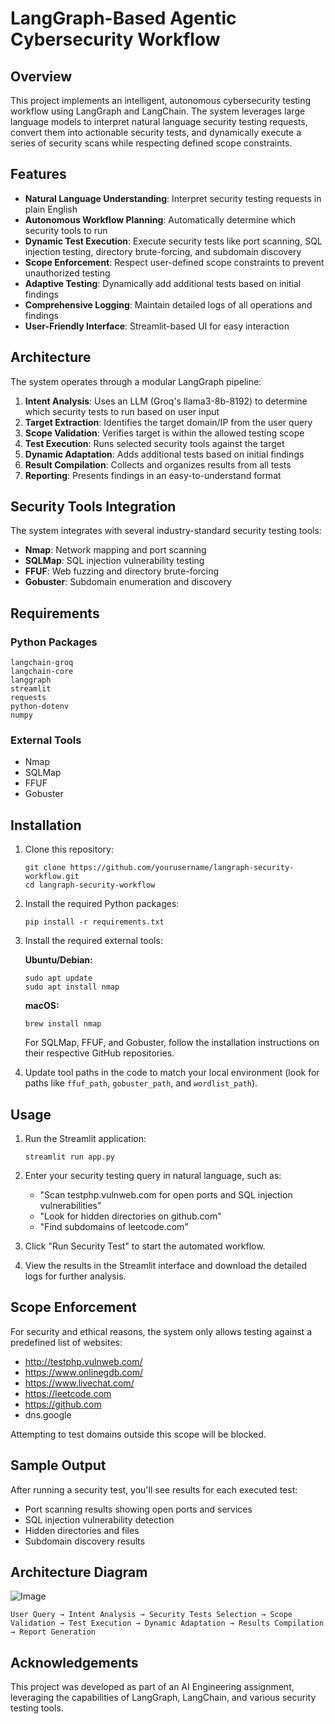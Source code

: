 
# LangGraph-Based Agentic Cybersecurity Workflow

## Overview
This project implements an intelligent, autonomous cybersecurity testing workflow using LangGraph and LangChain. The system leverages large language models to interpret natural language security testing requests, convert them into actionable security tests, and dynamically execute a series of security scans while respecting defined scope constraints.

## Features

- **Natural Language Understanding**: Interpret security testing requests in plain English
- **Autonomous Workflow Planning**: Automatically determine which security tools to run
- **Dynamic Test Execution**: Execute security tests like port scanning, SQL injection testing, directory brute-forcing, and subdomain discovery
- **Scope Enforcement**: Respect user-defined scope constraints to prevent unauthorized testing
- **Adaptive Testing**: Dynamically add additional tests based on initial findings
- **Comprehensive Logging**: Maintain detailed logs of all operations and findings
- **User-Friendly Interface**: Streamlit-based UI for easy interaction

## Architecture

The system operates through a modular LangGraph pipeline:

1. **Intent Analysis**: Uses an LLM (Groq's llama3-8b-8192) to determine which security tests to run based on user input
2. **Target Extraction**: Identifies the target domain/IP from the user query
3. **Scope Validation**: Verifies target is within the allowed testing scope
4. **Test Execution**: Runs selected security tools against the target
5. **Dynamic Adaptation**: Adds additional tests based on initial findings
6. **Result Compilation**: Collects and organizes results from all tests
7. **Reporting**: Presents findings in an easy-to-understand format

## Security Tools Integration

The system integrates with several industry-standard security testing tools:

- **Nmap**: Network mapping and port scanning
- **SQLMap**: SQL injection vulnerability testing
- **FFUF**: Web fuzzing and directory brute-forcing
- **Gobuster**: Subdomain enumeration and discovery

## Requirements

### Python Packages
```
langchain-groq
langchain-core
langgraph
streamlit
requests
python-dotenv
numpy
```

### External Tools
- Nmap
- SQLMap
- FFUF
- Gobuster

## Installation

1. Clone this repository:
   ```
   git clone https://github.com/yourusername/langraph-security-workflow.git
   cd langraph-security-workflow
   ```

2. Install the required Python packages:
   ```
   pip install -r requirements.txt
   ```

3. Install the required external tools:
   
   **Ubuntu/Debian:**
   ```
   sudo apt update
   sudo apt install nmap
   ```
   
   **macOS:**
   ```
   brew install nmap
   ```
   
   For SQLMap, FFUF, and Gobuster, follow the installation instructions on their respective GitHub repositories.


4. Update tool paths in the code to match your local environment (look for paths like `ffuf_path`, `gobuster_path`, and `wordlist_path`).

## Usage

1. Run the Streamlit application:
   ```
   streamlit run app.py
   ```

2. Enter your security testing query in natural language, such as:
   - "Scan testphp.vulnweb.com for open ports and SQL injection vulnerabilities"
   - "Look for hidden directories on github.com"
   - "Find subdomains of leetcode.com"

3. Click "Run Security Test" to start the automated workflow.

4. View the results in the Streamlit interface and download the detailed logs for further analysis.

## Scope Enforcement

For security and ethical reasons, the system only allows testing against a predefined list of websites:
- http://testphp.vulnweb.com/
- https://www.onlinegdb.com/
- https://www.livechat.com/
- https://leetcode.com
- https://github.com
- dns.google

Attempting to test domains outside this scope will be blocked.

## Sample Output

After running a security test, you'll see results for each executed test:
- Port scanning results showing open ports and services
- SQL injection vulnerability detection
- Hidden directories and files
- Subdomain discovery results

## Architecture Diagram

![Image](https://github.com/user-attachments/assets/fb3dc09e-8c58-45c6-8e18-a2ad6d7c5952)

```
User Query → Intent Analysis → Security Tests Selection → Scope Validation → Test Execution → Dynamic Adaptation → Results Compilation → Report Generation
```

## Acknowledgements

This project was developed as part of an AI Engineering assignment, leveraging the capabilities of LangGraph, LangChain, and various security testing tools.
